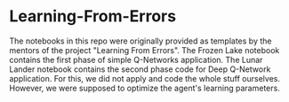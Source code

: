 # Learning-From-Errors
The notebooks in this repo were originally provided as templates by the mentors of the project "Learning From Errors".
The Frozen Lake notebook contains the first phase of simple Q-Networks application.
The Lunar Lander notebook contains the second phase code for Deep Q-Network application. For this, we did not apply and code the whole stuff ourselves.
However, we were supposed to optimize the agent's learning parameters.
